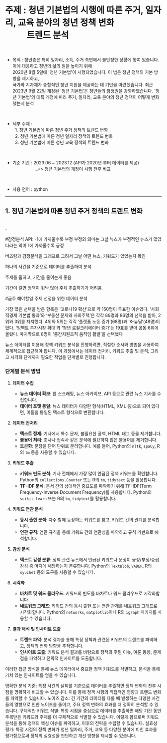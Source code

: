 # 주제 : 청년 기본법의 시행에 따른 주거, 일자리, 교육 분야의 청년 정책 변화 <br/> &emsp; &emsp; 트렌드 분석
<br/>

-  목적 : 청년층은 특히 일자리, 소득, 주거 측면에서 불안정한 상황에 놓여 있습니다. 이에 대응하고 청년의 삶의 질을 높이기 위해 </br> 2020년 8월 5일에 '청년 기본법'이 시행되었습니다. 
이 법은 청년 정책의 기본 방향을 제시하고, </br> 국가와 지자체가 종합적인 청년 지원을 제공하는 데 기반을 마련했습니다. 최근 2023년 9월 22일 개정된 '청년 기본법'은 청년들의 참정권을 강화하였습니다. '청년 기본법'의 대폭 개정에 따라 주거, 일자리, 교육 분야의 청년 정책이 어떻게 변화했는지 분석 </br> 
<br/>

- 세부 주제 : <br/>
  &nbsp; 1. 청년 기본법에 따른 청년 주거 정책의 트렌드 변화 <br/>
  &nbsp; 2. 청년 기본법에 따른 청년 일자리 정책의 트렌드 변화<br/>
  &nbsp; 3. 청년 기본법에 따른 청년 교육 정책의 트렌드 변화 <br/>

<br/>

- 기준 기간 : 2023.06 ~ 2023.12 (API가 2020년 부터 데이터를 제공)<br/>
&emsp;&emsp;&emsp;&emsp;&emsp; _=> 청년 기본법의 개정이 시행 전후 비교
<br/>

- 사용 언어 : python

----------------------------------

## 1. 청년 기본법에 따른 청년 주거 정책의 트렌드 변화
<br/>
-

#감정분석 API: 
-1에 가까울수록 부정 부정의 의미는 그날 뉴스가 부정적인 뉴스가 많았다라는 의미 
1에 가까울수록 긍정

버즈량과 감정분석을 그래프로 그려서 
그날 어떤 뉴스, 키워드가 있었는지 확인 

하나의 사건을 기준으로 데이터를 추출하여 분석 

주제를 좁히고, 기간을 줄이는게 좋음 

기간이 길면 정책이 워낙 많아 주체 추출하기가 어려움

#금주 해야할일 주제 선정을 위한 데이터 분석


가장 많은 선택을 받은 항목은 ‘코로나19 확산’으로 약 150명이 투표한 이슈였다. ‘사회적경제 기본법 통과’와 ‘부동산 문제와 사회주택’은 각각 89명과 86명의 선택을 받아, 2위와 3위를 차지했다. 4위와 5위는 각각 ‘플랫폼 노동 증가’(68명)과 ‘K-뉴딜’(48명)이었다. ‘임팩트 투자시장 확대’와 ‘청년 로컬크리에이터 증가’는 19표를 받아 공동 6위에 올랐다. 마지막으로 8명이 ‘중간지원조직 움직임 활발’을 선택했다


뉴스 데이터를 이용해 정책 키워드 분석을 진행하려면, 적절한 순서와 방법을 사용하여 체계적으로 접근해야 합니다. 이 과정에서는 데이터 전처리, 키워드 추출 및 분석, 그리고 시각화 단계까지 필요한 작업을 단계별로 진행합니다.

### 단계별 분석 방법
1. **데이터 수집**
   - **뉴스 데이터 확보**: 웹 스크래핑, 뉴스 아카이브, API 등으로 관련 뉴스 기사를 수집합니다.
   - **데이터 포맷 통일**: 뉴스 데이터가 다양한 형식(HTML, XML 등)으로 되어 있다면, 이들을 통일된 텍스트 형식으로 변환합니다.

2. **데이터 전처리**
   - **텍스트 정제**: 기사에서 특수 문자, 불필요한 공백, HTML 태그 등을 제거합니다.
   - **불용어 처리**: 조사나 접속사 같은 분석에 필요하지 않은 불용어를 제거합니다.
   - **토큰화**: 문장을 단어 단위로 분리합니다. 예를 들어, Python의 `nltk`, `spaCy`, R의 `tm` 등을 사용할 수 있습니다.

3. **키워드 추출**
   - **키워드 빈도 분석**: 기사 전체에서 가장 많이 언급된 정책 키워드를 확인합니다. Python의 `collections.Counter` 또는 R의 `tm`, `tidytext` 등을 활용합니다.
   - **TF-IDF 분석**: 문서 간의 상대적인 중요도를 파악하기 위해 TF-IDF(Term Frequency-Inverse Document Frequency)를 사용합니다. Python의 `scikit-learn` 또는 R의 `tm`, `tidytext`를 활용합니다.

4. **키워드 연관 분석**
   - **동시 출현 분석**: 자주 함께 등장하는 키워드를 찾고, 키워드 간의 관계를 분석합니다.
   - **연관 규칙**: 연관 규칙을 통해 키워드 간의 연관성을 파악하고 규칙 기반으로 해석합니다.

5. **감성 분석**
   - **텍스트 감성 분류**: 정책 관련 뉴스에서 언급된 키워드나 문장이 긍정/부정/중립 감성 중 어디에 해당하는지 분류합니다. Python의 `TextBlob`, `VADER`, R의 `syuzhet` 등의 도구를 사용할 수 있습니다.

6. **시각화**
   - **바차트 및 워드 클라우드**: 키워드의 빈도를 바차트나 워드 클라우드로 시각화합니다.
   - **네트워크 그래프**: 키워드 간의 동시 출현 또는 연관 관계를 네트워크 그래프로 시각화합니다. Python의 `networkx`, `matplotlib`이나 R의 `igraph` 패키지를 사용할 수 있습니다.

7. **결과 해석 및 인사이트 도출**
   - **트렌드 파악**: 분석 결과를 통해 특정 정책과 관련된 키워드의 트렌드를 파악하고, 정책의 변화 방향을 추적합니다.
   - **인사이트 도출**: 키워드 분석 결과를 바탕으로 정책의 주된 이슈, 여론 동향, 문제점을 파악하고 전략적 인사이트를 도출합니다.

이러한 접근 방식을 통해 뉴스 데이터에서 중요한 정책 키워드를 식별하고, 분석을 통해 가치 있는 인사이트를 얻을 수 있습니다.



명확한 분석 기준: 특정 사건의 날짜를 기준으로 데이터를 추출하면 정책 변화의 전후 시점을 명확하게 비교할 수 있습니다. 이를 통해 정책 시행의 직접적인 영향과 트렌드 변화를 파악할 수 있습니다.
노이즈 감소: 긴 기간의 데이터를 다룰 때 발생하는 다양한 사건들의 영향으로 인한 노이즈를 줄이고, 주요 정책 변화의 효과를 더 정확히 분석할 수 있습니다.
구체적인 키워드 식별: 특정 시점을 중심으로 데이터를 추출하면 해당 기간 동안 주목받은 키워드와 주제를 더 구체적으로 식별할 수 있습니다. 이렇게 함으로써 키워드 분석을 통해 정책의 핵심 이슈를 파악하고, 이후의 전략을 수립할 수 있습니다.
실효성 평가: 특정 시점의 정책 변화가 청년 일자리, 주거, 교육 등 다양한 분야에 미친 효과를 평가함으로써 정책의 실효성을 판단하고 개선 방향을 제시할 수 있습니다.